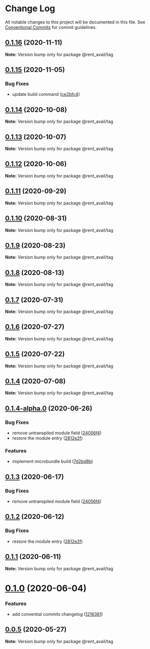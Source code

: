 # Change Log

All notable changes to this project will be documented in this file.
See [Conventional Commits](https://conventionalcommits.org) for commit guidelines.

## [0.1.16](https://github.com/rentalutions/elements/compare/@rent_avail/tag@0.1.15...@rent_avail/tag@0.1.16) (2020-11-11)

**Note:** Version bump only for package @rent_avail/tag





## [0.1.15](https://github.com/rentalutions/elements/compare/@rent_avail/tag@0.1.14...@rent_avail/tag@0.1.15) (2020-11-05)


### Bug Fixes

* update build command ([ce2bfc4](https://github.com/rentalutions/elements/commit/ce2bfc47d722b40d87bbad7806b727cc29e9712a))





## [0.1.14](https://github.com/rentalutions/elements/compare/@rent_avail/tag@0.1.13...@rent_avail/tag@0.1.14) (2020-10-08)

**Note:** Version bump only for package @rent_avail/tag





## [0.1.13](https://github.com/rentalutions/elements/compare/@rent_avail/tag@0.1.12...@rent_avail/tag@0.1.13) (2020-10-07)

**Note:** Version bump only for package @rent_avail/tag





## [0.1.12](https://github.com/rentalutions/elements/compare/@rent_avail/tag@0.1.11...@rent_avail/tag@0.1.12) (2020-10-06)

**Note:** Version bump only for package @rent_avail/tag





## [0.1.11](https://github.com/rentalutions/elements/compare/@rent_avail/tag@0.1.10...@rent_avail/tag@0.1.11) (2020-09-29)

**Note:** Version bump only for package @rent_avail/tag





## [0.1.10](https://github.com/rentalutions/elements/compare/@rent_avail/tag@0.1.9...@rent_avail/tag@0.1.10) (2020-08-31)

**Note:** Version bump only for package @rent_avail/tag





## [0.1.9](https://github.com/rentalutions/elements/compare/@rent_avail/tag@0.1.8...@rent_avail/tag@0.1.9) (2020-08-23)

**Note:** Version bump only for package @rent_avail/tag





## [0.1.8](https://github.com/rentalutions/elements/compare/@rent_avail/tag@0.1.7...@rent_avail/tag@0.1.8) (2020-08-13)

**Note:** Version bump only for package @rent_avail/tag





## [0.1.7](https://github.com/rentalutions/elements/compare/@rent_avail/tag@0.1.6...@rent_avail/tag@0.1.7) (2020-07-31)

**Note:** Version bump only for package @rent_avail/tag





## [0.1.6](https://github.com/rentalutions/elements/compare/@rent_avail/tag@0.1.5...@rent_avail/tag@0.1.6) (2020-07-27)

**Note:** Version bump only for package @rent_avail/tag





## [0.1.5](https://github.com/rentalutions/elements/compare/@rent_avail/tag@0.1.4...@rent_avail/tag@0.1.5) (2020-07-22)

**Note:** Version bump only for package @rent_avail/tag





## [0.1.4](https://github.com/rentalutions/elements/compare/@rent_avail/tag@0.1.4-alpha.0...@rent_avail/tag@0.1.4) (2020-07-08)

**Note:** Version bump only for package @rent_avail/tag





## [0.1.4-alpha.0](https://github.com/rentalutions/elements/compare/@rent_avail/tag@0.1.0...@rent_avail/tag@0.1.4-alpha.0) (2020-06-26)


### Bug Fixes

* remove untranspiled module field ([24056f4](https://github.com/rentalutions/elements/commit/24056f4dcc4ab05fc8d0c604a0630d7b3a8aca3c))
* restore the module entry ([2812e2f](https://github.com/rentalutions/elements/commit/2812e2f5d71068ce37a8511d9b8c527b5d63efae))


### Features

* implement microbundle build ([7d2bd8b](https://github.com/rentalutions/elements/commit/7d2bd8b20990211f6d048a3f393d78ac15ce0142))





## [0.1.3](https://github.com/rentalutions/elements/compare/@rent_avail/tag@0.1.2...@rent_avail/tag@0.1.3) (2020-06-17)


### Bug Fixes

* remove untranspiled module field ([24056f4](https://github.com/rentalutions/elements/commit/24056f4dcc4ab05fc8d0c604a0630d7b3a8aca3c))





## [0.1.2](https://github.com/rentalutions/elements/compare/@rent_avail/tag@0.1.1...@rent_avail/tag@0.1.2) (2020-06-12)


### Bug Fixes

* restore the module entry ([2812e2f](https://github.com/rentalutions/elements/commit/2812e2f5d71068ce37a8511d9b8c527b5d63efae))





## [0.1.1](https://github.com/rentalutions/elements/compare/@rent_avail/tag@0.1.0...@rent_avail/tag@0.1.1) (2020-06-11)

**Note:** Version bump only for package @rent_avail/tag





# [0.1.0](https://github.com/rentalutions/elements/compare/@rent_avail/tag@0.0.4...@rent_avail/tag@0.1.0) (2020-06-04)


### Features

* add convential commits changelog ([1216381](https://github.com/rentalutions/elements/commit/1216381d4e1bb8eb8dea4a2293a8bb84662195a9))





## [0.0.5](https://github.com/rentalutions/elements/compare/@rent_avail/tag@0.0.4...@rent_avail/tag@0.0.5) (2020-05-27)

**Note:** Version bump only for package @rent_avail/tag
